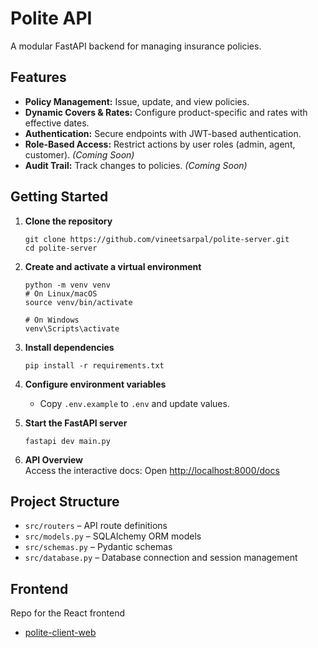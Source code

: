 # Polite API

A modular FastAPI backend for managing insurance policies.

## Features

- **Policy Management:** Issue, update, and view policies.
- **Dynamic Covers & Rates:** Configure product-specific and rates with effective dates.
- **Authentication:** Secure endpoints with JWT-based authentication.
- **Role-Based Access:** Restrict actions by user roles (admin, agent, customer). *(Coming Soon)*
- **Audit Trail:** Track changes to policies. *(Coming Soon)*

## Getting Started

1. **Clone the repository**
    ```
    git clone https://github.com/vineetsarpal/polite-server.git
    cd polite-server
    ```

2. **Create and activate a virtual environment**
    ```
    python -m venv venv
    # On Linux/macOS
    source venv/bin/activate

    # On Windows
    venv\Scripts\activate
    ```

3. **Install dependencies**
    ```
    pip install -r requirements.txt
    ```

4. **Configure environment variables**
    - Copy `.env.example` to `.env` and update values.

5. **Start the FastAPI server**
    ```
    fastapi dev main.py
    ```

6. **API Overview**  
    Access the interactive docs:
    Open [http://localhost:8000/docs](http://localhost:8000/docs)


## Project Structure

- `src/routers` – API route definitions
- `src/models.py` – SQLAlchemy ORM models
- `src/schemas.py` – Pydantic schemas
- `src/database.py` – Database connection and session management

## Frontend
Repo for the React frontend
- [polite-client-web](https://github.com/vineetsarpal/polite-client-web)
